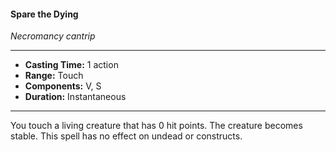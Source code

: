 #### Spare the Dying
*Necromancy cantrip*
___
- **Casting Time:** 1 action
- **Range:** Touch
- **Components:** V, S
- **Duration:** Instantaneous
---
You touch a living creature that has 0 hit points. The creature becomes stable. This spell has no effect on undead or constructs.